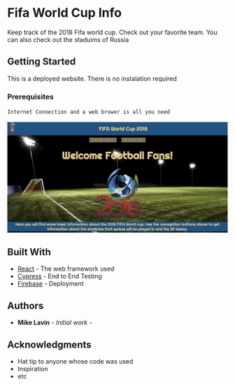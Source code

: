# Fifa World Cup Info

Keep track of the 2018 Fifa world cup. Check out your favorite team. You can also check out the staduims of Russia

## Getting Started
This is a deployed website. There is no instalation required

### Prerequisites

```
Internet Connection and a web brower is all you need
```
![Screen Shot](screenshot.png)

## Built With

* [React](https://reactjs.org/) - The web framework used
* [Cypress](https://www.cypress.io/) - End to End Testing
* [Firebase](https://google.firebase.com) - Deployment

## Authors

* **Mike Lavin** - *Initial work* -


## Acknowledgments

* Hat tip to anyone whose code was used
* Inspiration
* etc
